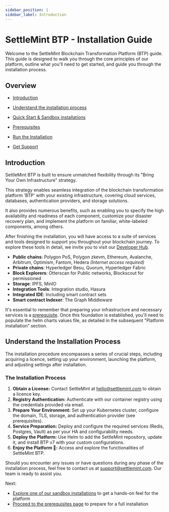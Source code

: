 ```yaml
---
sidebar_position: 1
sidebar_label: Introduction
---
```


# SettleMint BTP - Installation Guide

Welcome to the SettleMint Blockchain Transformation Platform (BTP) guide. This guide is designed to walk you through the core principles of our platform, outline what you'll need to get started, and guide you through the installation process.

## Overview

- [Introduction](#introduction)
- [Understand the installation process](#understand-the-installation-process)
- [Quick Start & Sandbox installations](/docs/launch-platform/self-hosted/installing-on-an-existing-cluster/quick-start-examples-trial-installation/installation-trial-cluster/)
- [Prerequisites](/docs/launch-platform/self-hosted/installing-on-an-existing-cluster/prerequisites/Infrastructure/)

- [Run the Installation](/docs/launch-platform/self-hosted/installing-on-an-existing-cluster/run-the-Installation/)
- [Get Support](/docs/launch-platform/self-hosted/installing-on-an-existing-cluster/support-and-troubleshooting/)

## Introduction

SettleMint BTP is built to ensure unmatched flexibility through its "Bring Your Own Infrastructure" strategy.

This strategy enables seamless integration of the blockchain transformation platform 'BTP' with your existing infrastructure, covering cloud services, databases, authentication providers, and storage solutions.

It also provides numerous benefits, such as enabling you to specify the high availability and readiness of each component, customize your disaster recovery plan, and implement the platform on familiar, white-labeled components, among others.

<!-- DIAGRAM HERE -->

After finishing the installation, you will have access to a suite of services and tools designed to support you throughout your blockchain journey. To explore these tools in detail, we invite you to visit our [Developer Hub](/docs/about-settlemint/intro/).

- **Public chains**: Polygon PoS, Polygon zkevm, Ethereum, Avalanche, Arbitrum, Optimism, Fantom, Hedera _(Internet access required)_
- **Private chains**: Hyperledger Besu, Quorum, Hyperledger Fabric
- **Block Explorers**: Otterscan for Public networks, Blockscout for permissioned
- **Storage**: IPFS, MinIO
- **Integration Tools**: Integration studio, Hasura
- **Integrated IDE**: Including smart contract sets
- **Smart contract Indexer**: The Graph Middleware

It's essential to remember that preparing your infrastructure and necessary services is a [prerequisite](/docs/launch-platform/self-hosted/installing-on-an-existing-cluster/prerequisites/Infrastructure/). Once this foundation is established, you'll need to populate the helm charts values file, as detailed in the subsequent "Platform installation” section.

## Understand the Installation Process

The installation procedure encompasses a series of crucial steps, including acquiring a licence, setting up your environment, launching the platform, and adjusting settings after installation.

### The Installation Process

1. **Obtain a License:** Contact SettleMint at <hello@settlemint.com> to obtain a licence key.
2. **Registry Authentication:** Authenticate with our container registry using the credentials provided via email.
3. **Prepare Your Environment:** Set up your Kubernetes cluster, configure the domain, TLS, storage, and authentication provider (see prerequisites).
4. **Service Preparation:** Deploy and configure the required services (Redis, Postgres, Vault) as per your HA and configurability needs.
5. **Deploy the Platform:** Use Helm to add the SettleMint repository, update it, and install BTP v7 with your custom configurations.
6. **Enjoy the Platform 🥳:** Access and explore the functionalities of SettleMint BTP.

Should you encounter any issues or have questions during any phase of the installation process, feel free to contact us at <support@settlemint.com>. Our team is ready to assist you.

Next:

- [Explore one of our sandbox installations](/docs/launch-platform/self-hosted/installing-on-an-existing-cluster/quick-start-examples-trial-installation/installation-trial-cluster/) to get a hands-on feel for the platform
- [Proceed to the prerequisites page](/docs/launch-platform/self-hosted/installing-on-an-existing-cluster/prerequisites/Infrastructure/) to prepare for a full installation
